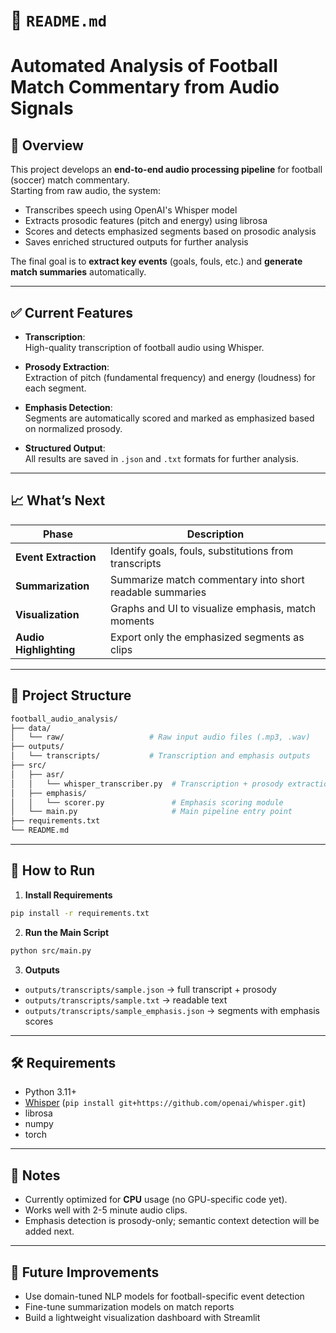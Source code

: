 # 📄 `README.md`

# Automated Analysis of Football Match Commentary from Audio Signals

## 📜 Overview

This project develops an **end-to-end audio processing pipeline** for football (soccer) match commentary.  
Starting from raw audio, the system:

- Transcribes speech using OpenAI's Whisper model
- Extracts prosodic features (pitch and energy) using librosa
- Scores and detects emphasized segments based on prosodic analysis
- Saves enriched structured outputs for further analysis

The final goal is to **extract key events** (goals, fouls, etc.) and **generate match summaries** automatically.

---

## ✅ Current Features

- **Transcription**:  
  High-quality transcription of football audio using Whisper.

- **Prosody Extraction**:  
  Extraction of pitch (fundamental frequency) and energy (loudness) for each segment.

- **Emphasis Detection**:  
  Segments are automatically scored and marked as emphasized based on normalized prosody.

- **Structured Output**:  
  All results are saved in `.json` and `.txt` formats for further analysis.

---

## 📈 What’s Next

| Phase                  | Description                                              |
| ---------------------- | -------------------------------------------------------- |
| **Event Extraction**   | Identify goals, fouls, substitutions from transcripts    |
| **Summarization**      | Summarize match commentary into short readable summaries |
| **Visualization**      | Graphs and UI to visualize emphasis, match moments       |
| **Audio Highlighting** | Export only the emphasized segments as clips             |

---

## 📁 Project Structure

```bash
football_audio_analysis/
├── data/
│   └── raw/                   # Raw input audio files (.mp3, .wav)
├── outputs/
│   └── transcripts/           # Transcription and emphasis outputs
├── src/
│   ├── asr/
│   │   └── whisper_transcriber.py  # Transcription + prosody extraction
│   ├── emphasis/
│   │   └── scorer.py               # Emphasis scoring module
│   └── main.py                     # Main pipeline entry point
├── requirements.txt
└── README.md
```

---

## 🚀 How to Run

1. **Install Requirements**

```bash
pip install -r requirements.txt
```

2. **Run the Main Script**

```bash
python src/main.py
```

3. **Outputs**

- `outputs/transcripts/sample.json` → full transcript + prosody
- `outputs/transcripts/sample.txt` → readable text
- `outputs/transcripts/sample_emphasis.json` → segments with emphasis scores

---

## 🛠 Requirements

- Python 3.11+
- [Whisper](https://github.com/openai/whisper) (`pip install git+https://github.com/openai/whisper.git`)
- librosa
- numpy
- torch

---

## 📌 Notes

- Currently optimized for **CPU** usage (no GPU-specific code yet).
- Works well with 2-5 minute audio clips.
- Emphasis detection is prosody-only; semantic context detection will be added next.

---

## 🤝 Future Improvements

- Use domain-tuned NLP models for football-specific event detection
- Fine-tune summarization models on match reports
- Build a lightweight visualization dashboard with Streamlit

```

```
